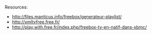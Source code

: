 
Resources:
- http://files.manticus.info/freebox/generateur-playlist/
- http://xmltvfree.free.fr/
- http://play.with.free.fr/index.php/freebox-tv-en-natif-dans-xbmc/
